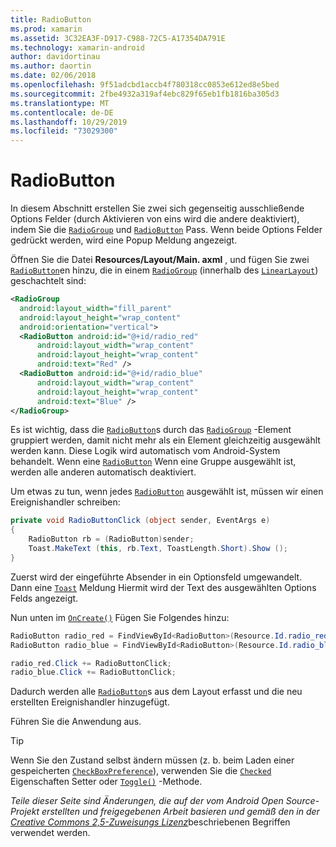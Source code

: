 ```yaml
---
title: RadioButton
ms.prod: xamarin
ms.assetid: 3C32EA3F-D917-C988-72C5-A17354DA791E
ms.technology: xamarin-android
author: davidortinau
ms.author: daortin
ms.date: 02/06/2018
ms.openlocfilehash: 9f51adcbd1accb4f780318cc0853e612ed8e5bed
ms.sourcegitcommit: 2fbe4932a319af4ebc829f65eb1fb1816ba305d3
ms.translationtype: MT
ms.contentlocale: de-DE
ms.lasthandoff: 10/29/2019
ms.locfileid: "73029300"
---
```

# <a name="radiobutton"></a>RadioButton

In diesem Abschnitt erstellen Sie zwei sich gegenseitig ausschließende Options Felder (durch Aktivieren von eins wird die andere deaktiviert), indem Sie die [`RadioGroup`](xref:Android.Widget.RadioGroup)
und [`RadioButton`](xref:Android.Widget.RadioButton)
Pass. Wenn beide Options Felder gedrückt werden, wird eine Popup Meldung angezeigt.

Öffnen Sie die Datei **Resources/Layout/Main. axml** , und fügen Sie zwei [`RadioButton`](xref:Android.Widget.RadioButton)en hinzu, die in einem [`RadioGroup`](xref:Android.Widget.RadioGroup) (innerhalb des [`LinearLayout`](xref:Android.Widget.LinearLayout)) geschachtelt sind:

```xml
<RadioGroup
  android:layout_width="fill_parent"
  android:layout_height="wrap_content"
  android:orientation="vertical">
  <RadioButton android:id="@+id/radio_red"
      android:layout_width="wrap_content"
      android:layout_height="wrap_content"
      android:text="Red" />
  <RadioButton android:id="@+id/radio_blue"
      android:layout_width="wrap_content"
      android:layout_height="wrap_content"
      android:text="Blue" />
</RadioGroup>
```

Es ist wichtig, dass die [`RadioButton`](xref:Android.Widget.RadioButton)s durch das [`RadioGroup`](xref:Android.Widget.RadioGroup) -Element gruppiert werden, damit nicht mehr als ein Element gleichzeitig ausgewählt werden kann. Diese Logik wird automatisch vom Android-System behandelt. Wenn eine [`RadioButton`](xref:Android.Widget.RadioButton)
Wenn eine Gruppe ausgewählt ist, werden alle anderen automatisch deaktiviert.

Um etwas zu tun, wenn jedes [`RadioButton`](xref:Android.Widget.RadioButton) ausgewählt ist, müssen wir einen Ereignishandler schreiben:

```csharp
private void RadioButtonClick (object sender, EventArgs e)
{
    RadioButton rb = (RadioButton)sender;
    Toast.MakeText (this, rb.Text, ToastLength.Short).Show ();
}
```

Zuerst wird der eingeführte Absender in ein Optionsfeld umgewandelt.
Dann eine [`Toast`](xref:Android.Widget.Toast)
Meldung Hiermit wird der Text des ausgewählten Options Felds angezeigt.

Nun unten im [`OnCreate()`](xref:Android.App.Activity.OnCreate*)
Fügen Sie Folgendes hinzu:

```csharp
RadioButton radio_red = FindViewById<RadioButton>(Resource.Id.radio_red);
RadioButton radio_blue = FindViewById<RadioButton>(Resource.Id.radio_blue);

radio_red.Click += RadioButtonClick;
radio_blue.Click += RadioButtonClick;
```

Dadurch werden alle [`RadioButton`](xref:Android.Widget.RadioButton)s aus dem Layout erfasst und die neu erstellten Ereignishandler hinzugefügt.

Führen Sie die Anwendung aus.

> [!TIP]
> Wenn Sie den Zustand selbst ändern müssen (z. b. beim Laden einer gespeicherten [`CheckBoxPreference`](xref:Android.Preferences.CheckBoxPreference)), verwenden Sie die [`Checked`](xref:Android.Widget.CompoundButton.Checked)
> Eigenschaften Setter oder [`Toggle()`](xref:Android.Widget.CompoundButton.Toggle)
> -Methode.

*Teile dieser Seite sind Änderungen, die auf der vom Android Open Source-Projekt erstellten und freigegebenen Arbeit basieren und gemäß den in der*
[*Creative Commons 2,5-Zuweisungs Lizenz*](https://creativecommons.org/licenses/by/2.5/)beschriebenen Begriffen verwendet werden. 
